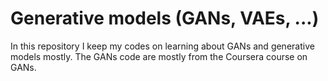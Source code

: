 # Generative models (GANs, VAEs, ...)
In this repository I keep my codes on learning about GANs and generative models mostly. The GANs code are mostly from the Coursera course on GANs.
